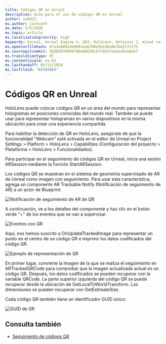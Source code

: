 ```yaml
---
title: Códigos QR en Unreal
description: Guía para el uso de códigos QR en Unreal
author: sw5813
ms.author: jacksonf
ms.date: 5/5/2020
ms.topic: article
ms.localizationpriority: high
keywords: Unreal, Unreal Engine 4, UE4, HoloLens, HoloLens 2, mixed reality, development, features, documentation, guides, holograms, qr codes
ms.openlocfilehash: 67a3a8092ab908cba6768e92ed6a0e7bd2737275
ms.sourcegitcommit: 5b802078090700e06630c8fc665fedeaa0a16eb7
ms.translationtype: HT
ms.contentlocale: es-ES
ms.lasthandoff: 05/13/2020
ms.locfileid: "83342663"
---
```

# <a name="qr-codes-in-unreal"></a>Códigos QR en Unreal

HoloLens puede colocar códigos QR en un área del mundo para representar hologramas en posiciones conocidas del mundo real.  También se puede usar para representar hologramas en varios dispositivos en la misma ubicación para crear una experiencia compartida. 

Para habilitar la detección de QR en HoloLens, asegúrate de que la funcionalidad "Webcam" esté activada en el editor de Unreal en Project Settings > Platform > HoloLens > Capabilities (Configuración del proyecto > Plataforma > HoloLens > Funcionalidades).  

Para participar en el seguimiento de códigos QR en Unreal, inicia una sesión ARSession mediante la función StartARSession. 

Los códigos QR se muestran en el sistema de geometría supervisado de AR de Unreal como imagen con seguimiento.  Para usar esta característica, agrega un componente AR Trackable Notify (Notificación de seguimiento de AR) a un actor de Blueprint: 

![Notificación de seguimiento de AR de QR](images/unreal-spatialmapping-artrackablenotify.PNG)

A continuación, ve a los detalles del componente y haz clic en el botón verde "+" de los eventos que se van a supervisar.  

![Eventos con QR](images/unreal-spatialmapping-events.PNG)

Aquí, nos hemos suscrito a OnUpdateTrackedImage para representar un punto en el centro de un código QR e imprimir los datos codificados del código QR. 

![Ejemplo de representación de QR](images/unreal-qr-render.PNG)

En primer lugar, convierte la imagen de la que se realiza el seguimiento en ARTrackedQRCode para comprobar que la imagen actualizada actual es un código QR.  Después, los datos codificados se pueden recuperar con la variable QRCode.  La parte superior izquierda del código QR se puede recuperar desde la ubicación de GetLocalToWorldTransform.  Las dimensiones se pueden recuperar con GetEstimateSize. 

Cada código QR también tiene un identificador GUID único: 

![GUID de QR](images/unreal-qr-guid.PNG)

## <a name="see-also"></a>Consulta también
* [Seguimiento de códigos QR](qr-code-tracking.md)
